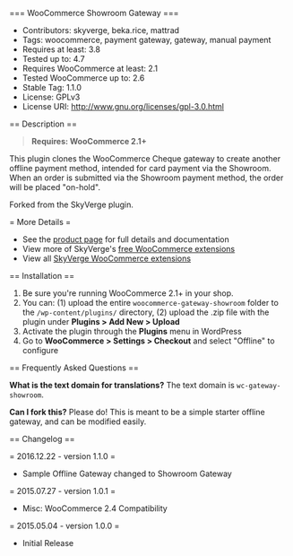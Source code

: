 === WooCommerce Showroom Gateway ===

 - Contributors: skyverge, beka.rice, mattrad
 - Tags: woocommerce, payment gateway, gateway, manual payment
 - Requires at least: 3.8
 - Tested up to: 4.7
 - Requires WooCommerce at least: 2.1
 - Tested WooCommerce up to: 2.6
 - Stable Tag: 1.1.0
 - License: GPLv3
 - License URI: http://www.gnu.org/licenses/gpl-3.0.html

== Description ==

> **Requires: WooCommerce 2.1+**

This plugin clones the WooCommerce Cheque gateway to create another offline payment method, intended for card payment via the Showroom. When an order is submitted via the Showroom payment method, the order will be placed "on-hold".

Forked from the SkyVerge plugin.

= More Details =
 - See the [product page](http://www.skyverge.com/product/woocommerce-offline-gateway/) for full details and documentation
 - View more of SkyVerge's [free WooCommerce extensions](http://profiles.wordpress.org/skyverge/)
 - View all [SkyVerge WooCommerce extensions](http://www.skyverge.com/shop/)

== Installation ==

1. Be sure you're running WooCommerce 2.1+ in your shop.
2. You can: (1) upload the entire `woocommerce-gateway-showroom` folder to the `/wp-content/plugins/` directory, (2) upload the .zip file with the plugin under **Plugins &gt; Add New &gt; Upload**
3. Activate the plugin through the **Plugins** menu in WordPress
4. Go to **WooCommerce &gt; Settings &gt; Checkout** and select "Offline" to configure

== Frequently Asked Questions ==

**What is the text domain for translations?**
The text domain is `wc-gateway-showroom`.

**Can I fork this?**
Please do! This is meant to be a simple starter offline gateway, and can be modified easily.

== Changelog ==

= 2016.12.22 - version 1.1.0 =
 * Sample Offline Gateway changed to Showroom Gateway

= 2015.07.27 - version 1.0.1 =
 * Misc: WooCommerce 2.4 Compatibility

= 2015.05.04 - version 1.0.0 =
 * Initial Release